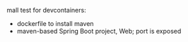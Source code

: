 mall test for devcontainers:
- dockerfile to install maven
- maven-based Spring Boot project, Web; port is exposed